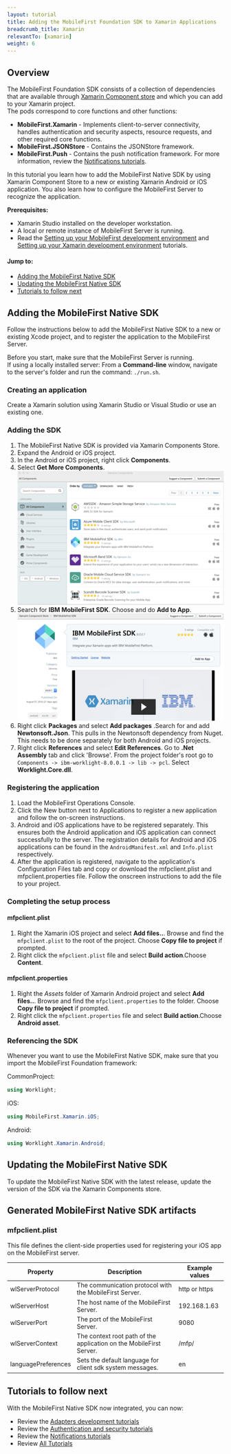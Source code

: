 ```yaml
---
layout: tutorial
title: Adding the MobileFirst Foundation SDK to Xamarin Applications
breadcrumb_title: Xamarin
relevantTo: [xamarin]
weight: 6
---
```

<!-- NLS_CHARSET=UTF-8 -->
## Overview
The MobileFirst Foundation SDK consists of a collection of dependencies that are available through [Xamarin Component store](https://components.xamarin.com/) and which you can add to your Xamarin project.  
The pods correspond to core functions and other functions:

* **MobileFirst.Xamarin** - Implements client-to-server connectivity, handles authentication and security aspects, resource requests, and other required core functions.
* **MobileFirst.JSONStore** - Contains the JSONStore framework.  
* **MobileFirst.Push** - Contains the push notification framework. For more information, review the [Notifications tutorials](../../../notifications/).

In this tutorial you learn how to add the MobileFirst Native SDK by using Xamarin Component Store to a new or existing Xamarin Android or iOS application. You also learn how to configure the MobileFirst Server to recognize the application.

**Prerequisites:**

- Xamarin Studio installed on the developer workstation.  
- A local or remote instance of MobileFirst Server is running.
- Read the [Setting up your MobileFirst development environment](../../../installation-configuration/development/) and [Setting up your Xamarin development environment](../../../installation-configuration/development/xamarin/) tutorials.

#### Jump to:

- [Adding the MobileFirst Native SDK](#adding-the-mobilefirst-native-sdk)
- [Updating the MobileFirst Native SDK](#updating-the-mobilefirst-native-sdk)
- [Tutorials to follow next](#tutorials-to-follow-next)

## Adding the MobileFirst Native SDK
Follow the instructions below to add the MobileFirst Native SDK to a new or existing Xcode project, and to register the application to the MobileFirst Server.

Before you start, make sure that the MobileFirst Server is running.  
If using a locally installed server: From a **Command-line** window, navigate to the server's folder and run the command: `./run.sh`.

### Creating an application
Create a Xamarin solution using Xamarin Studio or Visual Studio or use an existing one.

### Adding the SDK

1. The MobileFirst Native SDK is provided via Xamarin Components Store.
2. Expand the Android or iOS project.
3. In the Android or iOS project, right click **Components**.
4. Select **Get More Components**. ![Add-XamarinSDK-tosolution-search](Add-Xamarin-tosolution.png)
5. Search for **IBM MobileFirst SDK**. Choose and do **Add to App**.
![Add-XamarinSDK-tosolution](Add-XamarinSDK-toApp.png)
6. Right click **Packages** and select **Add packages** .Search for and add **Newtonsoft.Json**. This pulls in the Newtonsoft dependency from Nuget. This needs to be done separately for both Android and iOS projects.
7. Right click **References** and select **Edit References**. Go to **.Net Assembly** tab and click 'Browse'. From the project folder's root go to `Components -> ibm-worklight-8.0.0.1 -> lib -> pcl`. Select **Worklight.Core.dll**.

### Registering the application

1. Load the MobileFirst Operations Console.
2. Click the New button next to Applications to register a new application and follow the on-screen instructions.
3. Android and iOS applications have to be registered separately. This ensures both the Android application and iOS application can connect successfully to the server. The registration details for Android and iOS applications can be found in the `AndroidManifest.xml` and `Info.plist` respectively.
3. After the application is registered, navigate to the application's Configuration Files tab and copy or download the mfpclient.plist and mfpclient.properties file. Follow the onscreen instructions to add the file to your project.

### Completing the setup process

#### mfpclient.plist
1. Right the Xamarin iOS project and select **Add files..**. Browse and find the `mfpclient.plist` to the root of the project. Choose **Copy file to project** if prompted.
2. Right click the `mfpclient.plist` file and select **Build action**.Choose **Content**.

#### mfpclient.properties

1. Right the *Assets* folder of Xamarin Android project and select **Add files..**. Browse and find the `mfpclient.properties` to the folder. Choose **Copy file to project** if prompted.
2. Right click the `mfpclient.properties` file and select **Build action**.Choose **Android asset**.



### Referencing the SDK

Whenever you want to use the MobileFirst Native SDK, make sure that you import the MobileFirst Foundation framework:

CommonProject:

```csharp
using Worklight;
```

iOS:

```csharp
using MobileFirst.Xamarin.iOS;
```

Android:

```csharp
using Worklight.Xamarin.Android;
```

## Updating the MobileFirst Native SDK
To update the MobileFirst Native SDK with the latest release, update the version of the SDK via the Xamarin Components store.

## Generated MobileFirst Native SDK artifacts

### mfpclient.plist

This file defines the client-side properties used for registering your iOS app on the MobileFirst server.

| Property            | Description                                                         | Example values |
|---------------------|---------------------------------------------------------------------|----------------|
| wlServerProtocol    | The communication protocol with the MobileFirst Server.             | http or https  |
| wlServerHost        | The host name of the MobileFirst Server.                            | 192.168.1.63   |
| wlServerPort        | The port of the MobileFirst Server.                                 | 9080           |
| wlServerContext     | The context root path of the application on the MobileFirst Server. | /mfp/          |
| languagePreferences | Sets the default language for client sdk system messages.           | en             |

## Tutorials to follow next
With the MobileFirst Native SDK now integrated, you can now:

- Review the [Adapters development tutorials](../../../adapters/)
- Review the [Authentication and security tutorials](../../../authentication-and-security/)
- Review the [Notifications tutorials](../../../notifications/)
- Review [All Tutorials](../../../all-tutorials)
